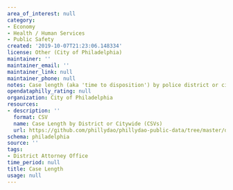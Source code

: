 ```yaml
---
area_of_interest: null
category:
- Economy
- Health / Human Services
- Public Safety
created: '2019-10-07T21:23:06.148334'
license: Other (City of Philadelphia)
maintainer: ''
maintainer_email: ''
maintainer_link: null
maintainer_phone: null
notes: Case length (aka 'time to disposition') by police district or citywide.
opendataphilly_rating: null
organization: City of Philadelphia
resources:
- description: ''
  format: CSV
  name: Case Length by District or Citywide (CSVs)
  url: https://github.com/phillydao/phillydao-public-data/tree/master/docs/data
schema: philadelphia
source: ''
tags:
- District Attorney Office
time_period: null
title: Case Length
usage: null
---
```

